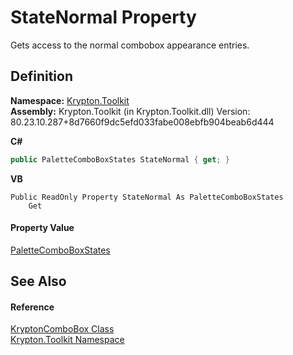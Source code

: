 # StateNormal Property


Gets access to the normal combobox appearance entries.



## Definition
**Namespace:** <a href="79d2eac2-21f4-54ff-7552-b20c33c30600.md">Krypton.Toolkit</a>  
**Assembly:** Krypton.Toolkit (in Krypton.Toolkit.dll) Version: 80.23.10.287+8d7660f9dc5efd033fabe008ebfb904beab6d444

**C#**
``` C#
public PaletteComboBoxStates StateNormal { get; }
```
**VB**
``` VB
Public ReadOnly Property StateNormal As PaletteComboBoxStates
	Get
```



#### Property Value
<a href="b321ec5d-8089-59b5-e705-f68301cc880c.md">PaletteComboBoxStates</a>

## See Also


#### Reference
<a href="6e3c34ba-a54b-38d7-c887-9815158b827f.md">KryptonComboBox Class</a>  
<a href="79d2eac2-21f4-54ff-7552-b20c33c30600.md">Krypton.Toolkit Namespace</a>  
